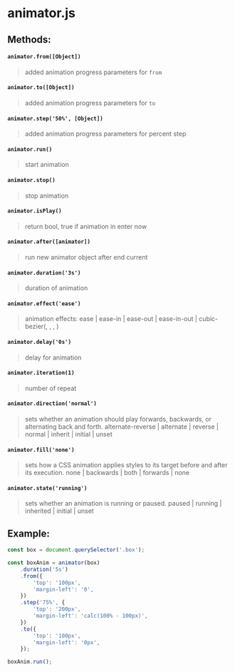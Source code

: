 animator.js
===========

## Methods:

#### `animator.from([Object])`
> added animation progress parameters for `from`

#### `animator.to([Object])`
> added animation progress parameters for `to`

#### `animator.step('50%', [Object])`
> added animation progress parameters for percent step

#### `animator.run()`
> start animation

#### `animator.stop()`
> stop animation

#### `animator.isPlay()`
> return bool, true if animation in enter now

#### `animator.after([animator])`
> run new animator object after end current

#### `animator.duration('3s')`
> duration of animation

#### `animator.effect('ease')`
> animation effects: 
> ease | ease-in | ease-out | ease-in-out | cubic-bezier(<number>, <number>, <number>, <number>)

#### `animator.delay('0s')`
> delay for animation

#### `animator.iteration(1)`
> number of repeat

#### `animator.direction('normal')`
> sets whether an animation should play forwards, backwards, or alternating back and forth.
> alternate-reverse | alternate | reverse | normal | inherit | initial | unset

#### `animator.fill('none')`
> sets how a CSS animation applies styles to its target before and after its execution.
> none | backwards | both | forwards | none

#### `animator.state('running')`
> sets whether an animation is running or paused.
> paused | running | inherited | initial | unset



## Example:
```js
const box = document.querySelector('.box');

const boxAnim = animator(box)
    .duration('5s')
    .from({
        'top': '100px',
        'margin-left': '0',
    })
    .step('75%', {
        'top': '200px',
        'margin-left': 'calc(100% - 100px)',
    })
    .to({
        'top': '100px',
        'margin-left': '0px',
    });

boxAnim.run();
```